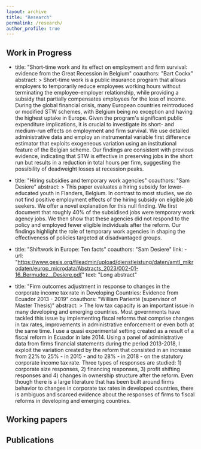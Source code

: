 ```yaml
---
layout: archive
title: "Research"
permalink: /research/
author_profile: true
---
```


## Work in Progress


- title: "Short-time work and its effect on employment and firm survival: evidence from the Great Recession in Belgium"
  coauthors: "Bart Cockx"
  abstract: > 
  Short-time work is a public insurance program that allows employers to temporarily reduce employees working hours without terminating the employee-employer relationship, while providing a subsidy that partially compensates employees for the loss of income. During the global financial crisis, many European countries reintroduced or modified STW schemes, with Belgium being no exception and having the highest uptake in Europe. Given the program's significant public expenditure implications, it is crucial to investigate its short- and medium-run effects on employment and firm survival. We use detailed administrative data and employ an instrumental variable first difference estimator that exploits exogeneous variation using an institutional feature of the Belgian scheme. Our findings are consistent with previous evidence, indicating that STW is effective in preserving jobs in the short run but results in a reduction in total hours per firm, suggesting the possibility of deadweight losses at recession peaks. 

- title: "Hiring subsidies and temporary work agencies" 
    coauthors: "Sam Desiere"
    abstract: > 
    This paper evaluates a hiring subsidy for lower-educated youth in Flanders, Belgium. In contrast to most studies, we do not find positive employment effects of the hiring subsidy on eligible job seekers. We offer a novel explanation for this null finding. We first document that roughly 40% of the subsidised jobs were temporary work agency jobs. We then show that these agencies did not respond to the policy and employed fewer eligible individuals after the reform. Our findings highlight the role of temporary work agencies in shaping the effectiveness of policies targeted at disadvantaged groups.

- title: "Shiftwork in Europe: Ten facts" 
    coauthors: "Sam Desiere"
    link:
      - url: "https://www.gesis.org/fileadmin/upload/dienstleistung/daten/amtl_mikrodaten/europ_microdata/Abstracts_2023/002-01-16_Bermudez__Desiere.pdf"
      text: "Long abstract"

- title: "Firm outcomes adjustment in response to changes in the corporate income tax rate in Developing Countries: Evidence from Ecuador 2013 - 2019" 
    coauthors: "William Parienté (supervisor of Master Thesis)"
    abstract: > 
    The low tax capacity is an important issue in many developing and emerging countries. Most governments have tackled this issue by implementing fiscal reforms that comprise changes in tax rates, improvements in administrative enforcement or even both at the same time. I use a quasi experimental setting created as a result of a fiscal reform in Ecuador in late 2014. Using a panel of administrative data from firms financial statements during the period 2013-2018, I exploit the variation created by the reform that consisted in an increase from 22% to 25% - in 2015 - and to 28% - in 2018 - on the statutory corporate income tax rate. Three types of responses are studied: 1) corporate size responses, 2) financing responses, 3) profit shifting responses and 4) changes in ownership structure after the reform. Even though there is a large literature that has been built around firms behavior to changes in corporate tax rates in developed countries, there is ambiguos and scarced evidence about the responses of firms to fiscal reforms in developing and emerging countries.

## Working papers

## Publications


